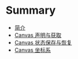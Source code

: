 # Summary

* [简介](README.md)
* [Canvas 声明与获取](chapter1.md)
* [Canvas 状态保存与恢复](canvas_zhuang_tai_bao_cun_yu_hui_fu.md)
* [Canvas 坐标系](canvas_zuo_biao_xi.md)

